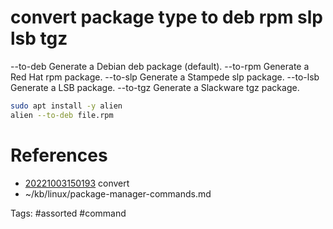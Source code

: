 # convert package type to deb rpm slp lsb tgz
--to-deb              Generate a Debian deb package (default).
--to-rpm              Generate a Red Hat rpm package.
--to-slp              Generate a Stampede slp package.
--to-lsb              Generate a LSB package.
--to-tgz              Generate a Slackware tgz package.

```bash
sudo apt install -y alien
alien --to-deb file.rpm
```
# References
- [20221003150193](/zet/20221003150193/README.md) convert
- ~/kb/linux/package-manager-commands.md

Tags:
    #assorted #command
